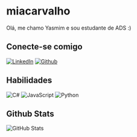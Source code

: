 #  miacarvalho
Olá, me chamo Yasmim e sou estudante de ADS :)


## Conecte-se comigo
[![LinkedIn](https://img.shields.io/badge/LinkedIn-000?style=for-the-badge&logo=linkedin&logoColor=0E76A8)](https://www.linkedin.com/in/yasmim-carvalho-383596223/)
[![Github](https://img.shields.io/badge/Github-000?style=for-the-badge&logo=github)](https://github.com/yasmimccarvalho/)

## Habilidades
![C#](https://img.shields.io/badge/C%23-000?style=for-the-badge&logo=c-sharp&logoColor=823085)
![JavaScript](https://img.shields.io/badge/JavaScript-000?style=for-the-badge&logo=javascript)
![Python](https://img.shields.io/badge/Python-000?style=for-the-badge&logo=python)




## Github Stats
![GitHub Stats](https://github-readme-stats.vercel.app/api?username=yasmimccarvalho&theme=transparent&bg_color=000&border_color=30A3DC&show_icons=true&icon_color=30A3DC&title_color=E94D5F&text_color=FFF)